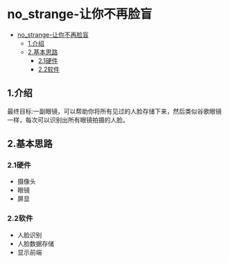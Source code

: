 # no_strange-让你不再脸盲

<!-- TOC -->

- [no_strange-让你不再脸盲](#no_strange-让你不再脸盲)
    - [1.介绍](#1介绍)
    - [2.基本思路](#2基本思路)
        - [2.1硬件](#21硬件)
        - [2.2软件](#22软件)

<!-- /TOC -->

## 1.介绍

最终目标:一副眼镜，可以帮助你将所有见过的人脸存储下来，然后类似谷歌眼镜一样，每次可以识别出所有眼镜拍摄的人脸。

## 2.基本思路

### 2.1硬件

- 摄像头
- 眼镜
- 屏显

### 2.2软件

- 人脸识别
- 人脸数据存储
- 显示前端
